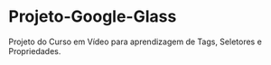 # Projeto-Google-Glass
 Projeto do Curso em Vídeo para aprendizagem de Tags, Seletores e Propriedades.
